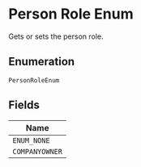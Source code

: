 
# Person Role Enum

Gets or sets the person role.

## Enumeration

`PersonRoleEnum`

## Fields

| Name |
|  --- |
| `ENUM_NONE` |
| `COMPANYOWNER` |


